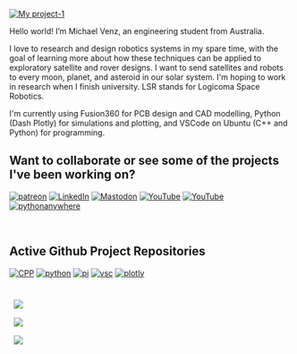 <!---
roboticsmick/roboticsmick is a ✨ special ✨ repository because its `README.md` (this file) appears on your GitHub profile.
You can click the Preview link to take a look at your changes.
--->

[![My project-1](https://user-images.githubusercontent.com/70121687/205558250-7548195b-f130-43a9-b60a-7b64c4d65b2f.png)](https://michaelvenz.com/)

Hello world! I’m Michael Venz, an engineering student from Australia.

I love to research and design robotics systems in my spare time, with the goal of learning more about how these techniques can be applied to exploratory satellite and rover designs. I want to send satellites and robots to every moon, planet, and asteroid in our solar system. I'm hoping to work in research when I finish university. LSR stands for Logicoma Space Robotics. 

I'm currently using Fusion360 for PCB design and CAD modelling, Python (Dash Plotly) for simulations and plotting, and VSCode on Ubuntu (C++ and Python) for programming.

## Want to collaborate or see some of the projects I've been working on? 

[![patreon]][patreon-url]
[![LinkedIn]][LinkedIn-url]
[![Mastodon]][Mastodon-url]
[![YouTube]][YouTube-url]
[![YouTube]][YouTube-url]
[![pythonanywhere]][pythonanywhere-url]

<br>

## Active Github Project Repositories

[![CPP][cpp]][cpp-url]
[![python]][pythonanywhere-url]
[![pi]][pi-url]
[![vsc]][vsc-url]
[![plotly]][plotly-url]

<br>
<a href="https://github.com/roboticsmick/LSR_RA">
  <img align="center" style="margin:0.5rem" src="https://github-readme-stats.vercel.app/api/pin/?username=roboticsmick&repo=LSR_RA&title_color=ffffff&text_color=c9cacc&icon_color=4AB197&bg_color=1A2B34" />
</a>

<br>

<a href="https://github.com/roboticsmick/LSR_GPS_BASE_STATION">
  <img align="center" style="margin:0.5rem" src="https://github-readme-stats.vercel.app/api/pin/?username=roboticsmick&repo=LSR_GPS_BASE_STATION&title_color=ffffff&text_color=c9cacc&icon_color=4AB197&bg_color=1A2B34" />
</a>

<br>

<a href="https://github.com/roboticsmick/LSR_GPS_TRACKER">
  <img align="center" style="margin:0.5rem" src="https://github-readme-stats.vercel.app/api/pin/?username=roboticsmick&repo=LSR_GPS_TRACKER&title_color=ffffff&text_color=c9cacc&icon_color=4AB197&bg_color=1A2B34" />
</a>

<br>
<br>



[cpp]: https://img.shields.io/badge/C/C++-black.svg?style=for-the-badge&logo=C%2B%2B&logoColor=wh
[cpp-url]: https://github.com/roboticsmick/LSR_RA
[pi]:https://img.shields.io/badge/-Raspberry%20Pi-C51A4A?style=for-the-badge&logo=Raspberry-Pi
[pi-url]: https://github.com/roboticsmick/LSR_RA
[vsc]:https://img.shields.io/badge/Visual%20Studio%20Code-0078d7.svg?style=for-the-badge&logo=visual-studio-code&logoColor=white
[vsc-url]: https://github.com/roboticsmick/LSR_RA
[plotly]:https://img.shields.io/badge/Dash%20Plotly-%233F4F75.svg?style=for-the-badge&logo=plotly&logoColor=white
[plotly-url]: https://roboticsmick.pythonanywhere.com/
[python]:https://img.shields.io/badge/Python-3670A0?style=for-the-badge&logo=python&logoColor=ffdd54
[python-url]: https://roboticsmick.pythonanywhere.com/

[patreon]:https://img.shields.io/badge/Patreon-F96854?style=for-the-badge&logo=patreon&logoColor=white
[patreon-url]: patreon.com/user?u=64698997
[LinkedIn]:https://img.shields.io/badge/linkedin-%230077B5.svg?style=for-the-badge&logo=linkedin&logoColor=white
[LinkedIn-url]: https://www.linkedin.com/in/roboticsmick/
[Mastodon]:https://img.shields.io/badge/-MASTODON-%232B90D9?style=for-the-badge&logo=mastodon&logoColor=white
[Mastodon-url]: https://mastodon.au/@roboticsmick
[YouTube]:https://img.shields.io/badge/YouTube-%23FF0000.svg?style=for-the-badge&logo=YouTube&logoColor=white
[YouTube-url]: https://www.youtube.com/@logicomaspacerobotics
[Projects]:https://img.shields.io/badge/Project%20Log-%23117AC9.svg?style=for-the-badge&logo=WordPress&logoColor=white
[Projects-url]: https://michaelvenz.com/
[pythonanywhere]:https://img.shields.io/badge/LSR%20Toolbox-3670A0?style=for-the-badge&logo=python&logoColor=ffdd54
[pythonanywhere-url]: https://roboticsmick.pythonanywhere.com/
